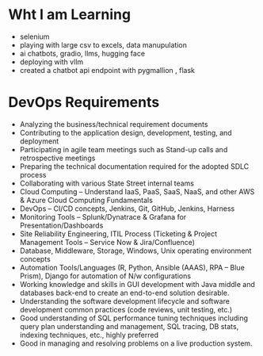 # Wht I am Learning

- selenium
- playing with large csv to excels, data manupulation
- ai chatbots, gradio, llms, hugging face
- deploying with vllm
- created a chatbot api endpoint with pygmallion , flask



# DevOps Requirements

- Analyzing the business/technical requirement documents
- Contributing to the application design, development, testing, and deployment
- Participating in agile team meetings such as Stand-up calls and retrospective meetings
- Preparing the technical documentation required for the adopted SDLC process
- Collaborating with various State Street internal teams
- Cloud Computing – Understand IaaS, PaaS, SaaS, NaaS, and other AWS & Azure Cloud Computing Fundamentals
- DevOps – CI/CD concepts, Jenkins, Git, GitHub, Jenkins, Harness
- Monitoring Tools – Splunk/Dynatrace & Grafana for Presentation/Dashboards
- Site Reliability Engineering, ITIL Process (Ticketing & Project Management Tools – Service Now & Jira/Confluence)
- Database, Middleware, Storage, Windows, Unix operating environment concepts
- Automation Tools/Languages (R, Python, Ansible (AAAS), RPA – Blue Prism), Django for automation of N/w configurations
- Working knowledge and skills in GUI development with Java middle and databases back-end to create an end-to-end solution desirable.
- Understanding the software development lifecycle and software development common practices (code reviews, unit testing, etc.)
- Good understanding of SQL performance tuning techniques including query plan understanding and management, SQL tracing, DB stats, indexing techniques, etc., highly preferred
- Good in managing and resolving problems on a live production system.
